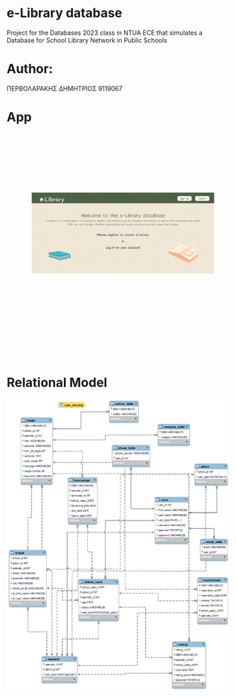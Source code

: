 # e-Library database
Project for the Databases 2023 class in NTUA ECE that simulates a Database for School Library Network in Public Schools
# Author:
ΠΕΡΒΟΛΑΡΑΚΗΣ ΔΗΜΗΤΡΙΟΣ  9119067


# App 
![Alt text](https://github.com/pervolarakis2001/Library-database/blob/main/app_display.gif) 

# Relational Model
![Alt text](https://github.com/pervolarakis2001/Library-database/blob/main/Schemas/Relational_schema.png)

